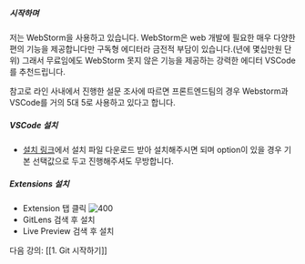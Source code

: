 ##### 시작하며
저는 WebStorm을 사용하고 있습니다. WebStorm은 web 개발에 필요한 매우 다양한 편의 기능을 제공합니다만 구독형 에디터라 금전적 부담이 있습니다.(년에 몇십만원 단위) 그래서 무료임에도 WebStorm 못지 않은 기능을 제공하는 강력한 에디터 VSCode를 추천드립니다.

참고로 라인 사내에서 진행한 설문 조사에 따르면 프론트엔드팀의 경우 Webstorm과 VSCode를 거의 5대 5로 사용하고 있다고 합니다.

##### VSCode 설치
- [설치 링크](https://code.visualstudio.com)에서 설치 파일 다운로드 받아 설치해주시면 되며 option이 있을 경우 기본 선택값으로 두고 진행해주셔도 무방합니다.
##### Extensions 설치
- Extension 탭 클릭
	![400](https://i.imgur.com/efYsmVR.png)
- GitLens 검색 후 설치
- Live Preview 검색 후 설치

다음 강의: [[1. Git 시작하기]]